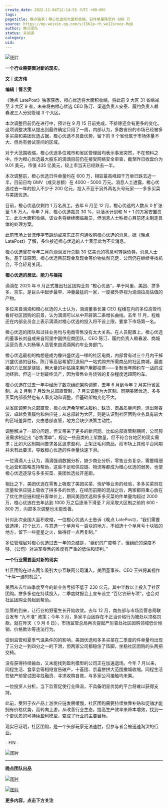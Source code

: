 ```yaml
---
create_date: 2022-11-04T12:14:55 (UTC +08:00)
tags: 
pagetitle: 晚点独家丨橙心优选将大面积收缩，日件单量降至约 600 万
source: https://mp.weixin.qq.com/s/I5KJp-rh_weIZsrooz-MqQ
author: 晚点团队
status: 未阅读
category: 
uid: 
---
```


![图片](https://mmbiz.qpic.cn/mmbiz_jpg/VWpZENjIo5s43LltwfDRn2ckoWqz7tDeOYsBZVbfu2ptjScjQia4MAbwrPERq8dZiaX7jiaefpcgIqtzSicgMicia56Q/640?wx_fmt=jpeg&wxfrom=5&wx_lazy=1&wx_co=1)

**一个行业需要面对新的现实。**

**文｜沈方伟**  

**编辑｜管艺雯**

《晚点 LatePost》独家获悉，橙心优选将大面积收缩，将此前 9 大区 31 省缩减至 3 大区 9 省，未来将由橙心优选 CEO 陈汀、渠道负责人安泰、履约负责人赖春波三人分别管理 3 个大区。 

本次调整目前仍在进行中，预计在 9 月 15 日前完成，不排除还会有更多的变化。这项调整决策从提出到最终确定只用了一周，内部认为，多数省份的市场已经被多多买菜和美团优选占据，橙心优选不具备优势，留下的 9 个省份属于市场体量不大、但尚有尝试空间的区域。

对于大范围收缩，橙心优选多位城市和省区管理层均表示事发突然，不在预料之中。作为橙心优选最大股东的滴滴目前仍在接受网络安全审查，截至昨日收盘价为 9.01 美元，市值 435 亿美元，较上市当天已经跌去一半。

本次调整前，橙心优选日件单量约在 600 万，相较最高峰超千万单已跌去近一半，目前日均 GMV（成交总额）在 4000 - 5000 万元。消息人士透露，橙心优选过去一年的投入不少于 200 亿元，投入不亚于另外两名头号玩家——多多买菜与美团优选。

目前，橙心优选仅剩约 1 万名员工。去年 6 月至 12 月，橙心优选的人数从 0 扩张至 1.6 万人。今年 7 月，橙心优选裁员 30 %，以活水计划和 N + 1 的方案安置员工。此次大面积收缩，该业务将继续面临裁员，但消息人士称橙心目前还未制定具体的处理方案。

此前市场上曾流传字节跳动或京东正在沟通收购橙心优选的消息，据《晚点 LatePost》了解，多位接近橙心优选的人士表示此为不实消息。  

橙心优选曾在今年三月向滴滴发行总额 30 亿美元的零息可转换债券。消息人士称，基于该原因，橙心优选目前现金及现金等价物依然充足，公司仍在继续寻找机会，不会轻易关闭。

**橙心优选的想法、能力与摇摆**

滴滴在 2020 年 6 月正式推出社区团购业务 “橙心优选”，早于阿里、美团、拼多多、京东，是巨头中起步最早、冲量最猛的一家，一度被外界视为滴滴拉高估值的产物。

多位来自滴滴和橙心优选的人士认为，滴滴董事长兼 CEO 程维在内的多位高管均看好社区团购的前景，认为滴滴可以从中开辟第二条增长曲线。去年 11 月，程维还在内部全员会上表示滴滴对橙心优选的投入将不设上限，要拿下市场第一名。

橙心优选的团队和过往业务均与电商零售没有太大关系。在人员配置上，橙心优选的董事长刘自成来自阿里中国供应商团队，CEO 陈汀、履约负责人赖春波、商城运营负责人刘杨等人高管来自滴滴网约车业务部门。

橙心优选最初的构想是成为像兴盛优选一样的社区电商，内部曾有过三个月内干掉兴盛优选的目标。陈汀等高层希望打造用户一站式购齐所需商品的社区商城，最直接的方法就是烧钱，用大量的补贴换来用户用脚投票——复制当年网约车一战的成功经验。但这一计划最终流产，因为零售业务烧钱的复杂程度远超网约车。

橙心优选在过去一年中经历了数次组织架构调整，去年 6 月到今年 2 月实行省区制，从 2 月到 7 月改为总部直管制， 7 月又调整为大区制。同期美团优选、多多买菜内部虽然也有人事变动和调整，但基础架构变化不大。

从省区调整为总部直管，橙心优选希望解决履约、缺货、商品质量问题，派出赖春波、卓越负责履约和供应链；从总部转为大区，则是认识到社区团购业务具有较大的区域差异性，交由总部直管，地方会缺少决策主动性。

调整解决了一部分问题，但又带来了更多的新问题。比如总部直管制期间，公司预设需求制定出 “必售清单”，规定一些品类的上架数量，但不符合各地区的现实需求；比如大区制期间要求各区追求盈利，上架正毛利商品，而市场上其他平台同期并未有此要求，导致橙心优选的件单量快速下滑。

一位滴滴人士认为，滴滴强调数据分析，缺少商业分析，零售业务复杂，需要精细化运营和策略支持帮助，这些不足和供应链、物流等都成为橙心优选的弱势，也使橙心优选逐渐与多多买菜、美团优选拉开差距。

相比之下，美团优选在零售上吸取了美团买菜、快驴等业务的经验，多多买菜则在流量和供应链上吸收了拼多多的优势，在经历前期的混战之后，两家都将重心放在了优化供应链和提升客单价上，期间美团优选和多多买菜的件单量均超过 2000 万，橙心优选在去年达到 1000 万之后逐渐下滑至 7 月采取大区制之前的 600 - 800 万，内部多次调整也未能改善。

针对此次全国大面积收缩，一位橙心优选人士告诉《晚点 LatePost》，“我们需要做选择，打个比方，与其选一个单月亏一百块的地方，不如选十个单月亏十块钱的地方，留下一些星星之火，做得好一点再复制。”

多位管理层对橙心优选过去一年的总结是，“组织的广度够了，但组织的深度不够，（公司）对进军零售的难度有严重的低估和误判。”

**一个行业需要面对新的现实**

社区团购在过去两年吸引大小互联网公司涌入，美团董事长、CEO 王兴将其视作 “十年一遇的机会”。

美团从去年四季度至今的新业务亏损不低于 230 亿元，其中半数以上投入了社区团购。拼多多也在持续投入，二季度财报会上宣布设立 “百亿农研专项”，也会对社区团购业务起到帮助。

监管的到来，让行业的野蛮生长开始收敛。去年 12 月，商务部与市场监管总局联合发布 “九不准” 政策；今年 3 月，多家平台因存在不正当价格行为被处以顶格罚款。就在昨天（ 9 月 6 日），市场监管总局再次提起严厉查处社区团购领域低价倾销、价格欺诈等违法行为。

受到监管和夏季气温条件的的影响，美团优选和多多买菜在二季度的件单量均出现了三分之一到四分之一的下滑，但两家公司都稳住了阵脚，坐稳社区团购的头两把交椅。

没有获得持续输血，又未能找到盈利模型的公司正在加速退场。今年 7 月以来，同程生活、食享会等相继宣告破产，十荟团、京喜拼拼大范围撤城收缩。同程生活在破产前曾试图寻找融资、寻求收购自救，与多家公司接触均未果。

一位投资人分析，当下监管促使行业降温，不具备明显优势的平台将难以获得支持。

此前，受阻于农产品上游供应链发展缓慢，社区团购需要持续依靠补贴和促销才能拥有价格优势，而转向上游，从改善行业生态，提高生产效率来降本增效，找到一个更优质的可持续盈利模型，变成了行业的主要目标。

现实已证明，社区团购，是一个头部玩家无法速胜，但参与者会被迅速淘汰的行业。

\- FIN -

![图片](https://mmbiz.qpic.cn/mmbiz_jpg/VWpZENjIo5umdZE8ofKiaIU0o2LITsVPo2cUVApA6SickH3kkp4ZicpT9HTg1U7gBksD698TBQIJWwkMia56avgSRA/640?wx_fmt=jpeg&wxfrom=5&wx_lazy=1&wx_co=1)

___

**晚点团队出品**

[![图片](https://mmbiz.qpic.cn/mmbiz_jpg/VWpZENjIo5s43LltwfDRn2ckoWqz7tDeDLXonGxd6JzIIhr0hoa92hObpkMXGWl1btJR3BicAvlFRB3bBbo1Jew/640?wx_fmt=jpeg&wxfrom=5&wx_lazy=1&wx_co=1)](http://mp.weixin.qq.com/s?__biz=MzU3Mjk1OTQ0Ng==&mid=2247489464&idx=2&sn=864f604ebc68f4e65504e00a6c2d7c69&chksm=fcc9a801cbbe2117294db7f11b8e40172a45f6f4cd2d971cd79d983cc45b3269fc07e7bdc4c3&scene=21#wechat_redirect)

[![图片](https://mmbiz.qpic.cn/mmbiz_jpg/VWpZENjIo5u1gCd5DqPODs4P1kupicuFPHpIKQmlcTx9ANXp0AIlHvxJ69vGNO35Xof28RVPEjiaydEOw3licp6iaA/640?wx_fmt=jpeg&wxfrom=5&wx_lazy=1&wx_co=1)](http://mp.weixin.qq.com/s?__biz=MzU3Mjk1OTQ0Ng==&mid=2247489616&idx=2&sn=15876cf8221611ec91912c939fd6bfa0&chksm=fcc9a7e9cbbe2effd3fcd437aa24157bd9fcb1e68115fb210de1ecb3e055424e6b4742e05b3b&scene=21#wechat_redirect)

**更多内容，点击下方关注**
